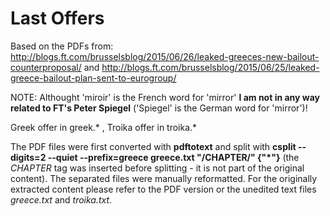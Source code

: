 # Last Offers

Based on the PDFs from:
http://blogs.ft.com/brusselsblog/2015/06/26/leaked-greeces-new-bailout-counterproposal/ and 
http://blogs.ft.com/brusselsblog/2015/06/25/leaked-greece-bailout-plan-sent-to-eurogroup/


NOTE: Althought 'miroir' is the French word for 'mirror' **I am not in any way related to FT's Peter Spiegel** ('Spiegel' is the German word for 'mirror')!

Greek offer in greek.* , Troika offer in troika.*

The PDF files were first converted with **pdftotext** and split with **csplit --digits=2  --quiet --prefix=greece greece.txt "/CHAPTER/" {"*"}** (the *CHAPTER* tag was inserted before splitting - it is not part of the original content). The separated files were manually reformatted. For the originally extracted content please refer to the PDF version or the unedited text files *greece.txt* and *troika.txt*.
